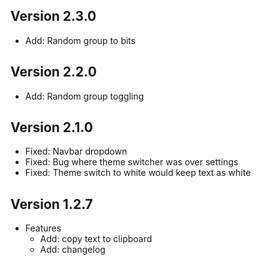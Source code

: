 ## Version 2.3.0

- Add: Random group to bits

## Version 2.2.0

- Add: Random group toggling

## Version 2.1.0

- Fixed: Navbar dropdown
- Fixed: Bug where theme switcher was over settings
- Fixed: Theme switch to white would keep text as white

## Version 1.2.7

- Features
  - Add: copy text to clipboard
  - Add: changelog

